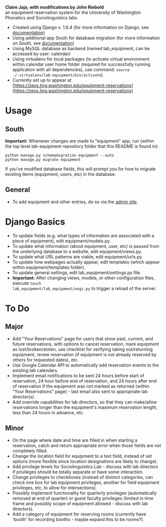 <b>Claire Jaja, with modifications by John Riebold</b><br />
an equipment reservation system for the University of Washington Phonetics and Sociolinguistics labs

* Created using Django v. 1.6.4 (for more information on Django, see [documentation](https://docs.djangoproject.com/en/1.6/))
* Using additional app South for database migration (for more information on South, see [documentation](http://south.readthedocs.org/en/latest/index.html))
* Using MySQL database as backend (named lab_equipment, can be accessed by user: calendar)
* Using virtualenv for local packages (to activate virtual environment within calendar user home folder (required for successfully running application with all dependencies), use command: <code>source ./.virtualenv/lab-equipment/bin/activate</code>)
* Currently set up to appear at [https://zeos.ling.washington.edu/equipment-reservations](https://zeos.ling.washington.edu/equipment-reservations)

# Usage
## South
<b>Important:</b> Whenever changes are made to "equipment" app, run (within the top level lab-equipment repository folder that this README is found in):
    
    python manage.py schemamigration equipment --auto
    python manage.py migrate equipment
    
If you've modified database fields, this will prompt you for how to migrate existing items (equipment, users, etc) in the database.

## General
* To add equipment and other entries, do so via the [admin site](https://zeos.ling.washington.edu/equipment-reservations/admin/).

# Django Basics
* To update fields (e.g. what types of information are associated with a piece of equipment), edit equipment/models.py.
* To update what information (about equipment, user, etc) is passed from the underlying database to a website, edit equipment/views.py.
* To update what URL patterns are viable, edit equipment/urls.py.
* To update how webpages actually appear, edit templates (which appear within equipment/templates folder).
* To update general settings, edit lab_equipment/settings.py file.
* <b>Important:</b> After changing views, models, or other configuration files, execute <code>touch lab_equipment/lab_equipment/wsgi.py</code> to trigger a reload of the server.

# To Do
## Major
* Add "Your Reservations" page for users that show past, current, and future reservations, with options to cancel reservation, mark equipment as lost/broken/stolen, use checklist for verifying taking out/returning equipment, renew reservation (if equipment is not already reserved by others for requested dates), etc.
* Use Google Calendar API to automatically add reservation events to the existing lab calendars.
* Implement email notifications to be sent 24 hours before start of reservation, 24 hour before end of reservation, and 24 hours after end of reservation if the equipment was not marked as returned (within "Your Reservations" page) - last email also sent to appropriate lab director(s).
* Add override capabilities for lab directors, so that they can make/allow reservations longer than the equipment's maximum reservation length, less than 24 hours in advance, etc.

## Minor
* On the page where date and time are filled in when starting a reservation, catch and return appropriate error when those fields are not completely filled.
* Change the location field for equipment to a text field, instead of set options (more flexible since location designations are likely to change).
* Add privilege levels for Sociolinguistics Lab - discuss with lab directors if privileges should be totally separate or have some interaction.
* Change privileges to checkboxes (instead of distinct categories, can check one box for lab equipment privileges, another for field equipment privileges, etc, to allow for intersections).
* Possibly implement functionality for quarterly privileges (automatically removed at end of quarter) or guest faculty privileges (limited in time frame and possibly scope of equipment allowed - discuss with lab directors).
* Add a category of equipment for reserving rooms (currently have 'booth' for recording booths - maybe expand this to be rooms?).
